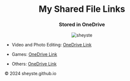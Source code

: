 <h1 align="center">My Shared File Links</h1>
<h3 align="center">Stored in OneDrive</h3>

<p align="center"> <img src="https://komarev.com/ghpvc/?username=sheyste&label=Profile%20views&color=0e75b6&style=flat" alt="sheyste" /> </p>

- Video and Photo Editing: <a href="https://sheyst-my.sharepoint.com/:f:/g/personal/sheyste_sheyst_onmicrosoft_com/EnsJehgtFRtBu_5lSz0wYGMBxPF9mW3dtlONPoXjcQUqWA?e=in80bX" target="_blank">OneDrive Link</a>

- Games: <a href="https://sheyst-my.sharepoint.com/:f:/g/personal/sheyste_sheyst_onmicrosoft_com/EuQoSJ-_eV1Kq3qIMTMlgcABdKM6Scfrea7LkxWMBTUz6g?e=kYjeyi" target="_blank">OneDrive Link</a>

- Others: <a href="" target="_blank">OneDrive Link</a>


<footer>&copy; 2024 sheyste.github.io</footer>

